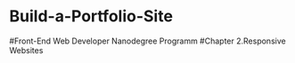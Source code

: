 # Build-a-Portfolio-Site
#Front-End Web Developer Nanodegree Programm
#Chapter 2.Responsive Websites
